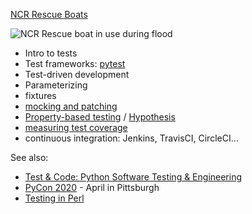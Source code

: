 
[NCR Rescue Boats](https://www.daytondailynews.com/news/great-dayton-flood-ncr-patterson-key-players-life-savers/URAYXJ0RaNwNwTwUmPHVsN/)

![NCR Rescue boat in use during flood](https://www.citymetric.com/sites/default/files/styles/nodeimage/public/article_2017/10/day3.png?itok=kpjYW_Ox)

-    Intro to tests
-    Test frameworks: [pytest](https://docs.pytest.org/en/latest/)
-    Test-driven development
-    Parameterizing
-    fixtures
-    [mocking and patching](https://realpython.com/python-mock-library)
- [Property-based testing](https://hypothesis.works/) / [Hypothesis](https://hypothesis.works/)
- [measuring test coverage](https://pypi.org/project/pytest-cov/)
- continuous integration: Jenkins, TravisCI, CircleCI...

See also:

- [Test & Code: Python Software Testing & Engineering](https://testandcode.com/)
- [PyCon 2020](https://us.pycon.org/2020/about/) - April in Pittsburgh
- [Testing in Perl](https://qa.perl.org/testing/)




